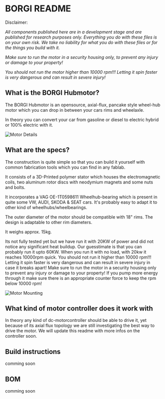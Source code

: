 # BORGI README

Disclaimer:

*All components published here are in a development stage and are published for research purposes only. Everything you do with these files is on your own risk. We take no liability for what you do with these files or for the things you build with it.*

*Make sure to run the motor in a security housing only, to prevent any injury or damage to your property!*

*You should not run the motor higher than 10000 rpm!!! Letting it spin faster is very dangerous and can result in severe injury!*

## What is the BORGI Hubmotor?

The BORGI Hubmotor is an opensource, axial-flux, pancake style wheel-hub motor which you can drop in between your cars rims and wheelaxle.

In theory you can convert your car from gasoline or diesel to electric hybrid or 100% electric with it.

![Motor Details](https://s3.eu-central-1.amazonaws.com/newforest-website/OC-Borgi-Exp.gif)

## What are the specs?

The construction is quite simple so that you can build it yourself with common fabrication tools which you can find in any fablab.

It consists of a 3D-Printed polymer stator which houses the electromagnetic coils, two aluminum rotor discs with neodymium magnets and some nuts and bolts.

It incorporates a VAG OE-1T0598611 Wheelhub-bearing which is present in quite some VW, AUDI, SKODA & SEAT cars. It's probably easy to adapt it to other kind of wheelhubs/wheelbearings.

The outer diameter of the motor should be compatible with 18" rims. The design is adaptable to other rim diameters.

It weighs approx. 15kg.

Its not fully tested yet but we have run it with 20KW of power and did not notice any significant heat buildup. Our guesstimate is that you can probably run it upto 60KW. When you run it with no load, with 20kw it reaches 10000rpm quick.
You should not run it higher than 10000 rpm!!! Letting it spin faster is very dangerous and can result in severe injury in case it breaks apart! Make sure to run the motor in a security housing only to prevent any injury or damage to your property!
If you pump more energy through it make sure there is an appropriate counter force to keep the rpm below 10000 rpm!

![Motor Mounting](https://s3.eu-central-1.amazonaws.com/newforest-website/OC-Bordi-Mount.gif)

## What kind of motor controller does it work with

In theory any kind of dc-motorcontroller should be able to drive it, yet because of its axial flux topology we are still investigating the best way to drive the motor.
We will update this readme with more infos on the controller soon.

## Build instructions

comming soon


## BOM

comming soon